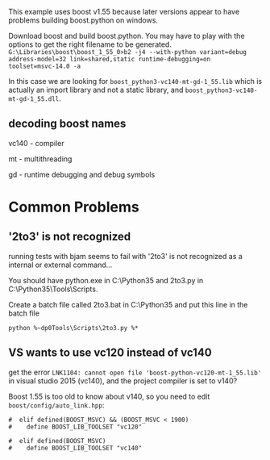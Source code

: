 
This example uses boost v1.55 because later versions appear to have problems building boost.python on windows.

Download boost and build boost.python. You may have to play with the options to get the right filename to be generated.
`G:\Libraries\boost\boost_1_55_0>b2 -j4 --with-python variant=debug address-model=32 link=shared,static runtime-debugging=on  toolset=msvc-14.0 -a`

In this case we are looking for `boost_python3-vc140-mt-gd-1_55.lib` which is actually an import library and not a static library, and `boost_python3-vc140-mt-gd-1_55.dll`.

decoding boost names
--------------------
vc140 - compiler

mt - multithreading

gd - runtime debugging and debug symbols

Common Problems
===============

'2to3' is not recognized
------------------------
running tests with bjam seems to fail with '2to3' is not recognized as a internal or external command...

You should have python.exe in C:\Python35 and 2to3.py in C:\Python35\Tools\Scripts.

Create a batch file called 2to3.bat in C:\Python35 and put this line in the batch file

    python %~dp0Tools\Scripts\2to3.py %*

VS wants to use vc120 instead of vc140
--------------------------------------
get the error `LNK1104: cannot open file 'boost-python-vc120-mt-1_55.lib'` in visual studio 2015 (vc140), and the project compiler is set to v140?

Boost 1.55 is too old to know about v140, so you need to edit `boost/config/auto_link.hpp`:

    #  elif defined(BOOST_MSVC) && (BOOST_MSVC < 1900)
    #    define BOOST_LIB_TOOLSET "vc120"

    #  elif defined(BOOST_MSVC)
    #    define BOOST_LIB_TOOLSET "vc140"
